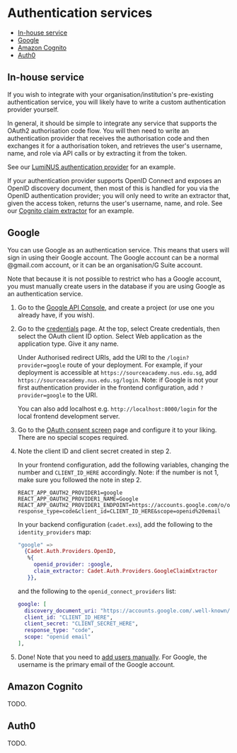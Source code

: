 # Authentication services

* [In-house service](#in-house-service)
* [Google](#google)
* [Amazon Cognito](#amazon-cognito)
* [Auth0](#auth0)

## In-house service

If you wish to integrate with your organisation/institution's pre-existing authentication service, you will likely have
to write a custom authentication provider yourself.

In general, it should be simple to integrate any service that supports the OAuth2 authorisation code flow. You will then
need to write an authentication provider that receives the authorisation code and then exchanges it for a authorisation
token, and retrieves the user's username, name, and role via API calls or by extracting it from the token.

See our [LumiNUS authentication
provider](https://github.com/source-academy/backend/blob/master/lib/cadet/auth/providers/luminus.ex) for an example.

If your authentication provider supports OpenID Connect and exposes an OpenID discovery document, then most of this is
handled for you via the OpenID authentication provider; you will only need to write an extractor that, given the access
token, returns the user's username, name, and role. See our [Cognito claim
extractor](https://github.com/source-academy/backend/blob/master/lib/cadet/auth/providers/cognito_claim_extractor.ex) for
an example.

## Google

You can use Google as an authentication service. This means that users will sign in using their Google account. The
Google account can be a normal @gmail.com account, or it can be an organisation/G Suite account.

Note that because it is not possible to restrict who has a Google account, you must manually create users in the
database if you are using Google as an authentication service.

1. Go to the [Google API Console](https://console.cloud.google.com/apis/dashboard), and create a project (or use one you
   already have, if you wish).

2. Go to the [credentials](https://console.cloud.google.com/apis/credentials) page. At the top, select Create
   credentials, then select the OAuth client ID option. Select Web application as the application type. Give it any
   name.

   Under Authorised redirect URIs, add the URI to the `/login?provider=google` route of your deployment. For example, if
   your deployment is accessible at `https://sourceacademy.nus.edu.sg`, add `https://sourceacademy.nus.edu.sg/login`.
   Note: if Google is not your first authentication provider in the frontend configuration, add `?provider=google` to
   the URI.

   You can also add localhost e.g. `http://localhost:8000/login` for the local frontend development
   server.

3. Go to the [OAuth consent screen](https://console.cloud.google.com/apis/credentials/consent) page and configure it to
   your liking. There are no special scopes required.

4. Note the client ID and client secret created in step 2.

   In your frontend configuration, add the following variables, changing the number and `CLIENT_ID_HERE` accordingly. Note: if the number is not 1, make sure you followed the note in step 2.

   ```
   REACT_APP_OAUTH2_PROVIDER1=google
   REACT_APP_OAUTH2_PROVIDER1_NAME=Google
   REACT_APP_OAUTH2_PROVIDER1_ENDPOINT=https://accounts.google.com/o/oauth2/v2/auth?response_type=code&client_id=CLIENT_ID_HERE&scope=openid%20email
   ```

   In your backend configuration (`cadet.exs`), add the following to the `identity_providers` map:

   ```elixir
   "google" =>
     {Cadet.Auth.Providers.OpenID,
      %{
        openid_provider: :google,
        claim_extractor: Cadet.Auth.Providers.GoogleClaimExtractor
      }},
   ```

   and the following to the `openid_connect_providers` list:

   ```elixir
   google: [
     discovery_document_uri: "https://accounts.google.com/.well-known/openid-configuration",
     client_id: "CLIENT_ID_HERE",
     client_secret: "CLIENT_SECRET_HERE",
     response_type: "code",
     scope: "openid email"
   ],
   ```

5. Done! Note that you need to [add users manually](../maint/add-users.md). For Google, the username is the primary
   email of the Google account.

## Amazon Cognito

TODO.

## Auth0

TODO.
